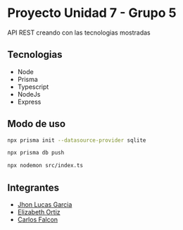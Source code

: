 # Proyecto Unidad 7 - Grupo 5
API REST creando con las tecnologias mostradas

## Tecnologias
- Node
- Prisma
- Typescript
- NodeJs
- Express

## Modo de uso
```bash
npx prisma init --datasource-provider sqlite
```
```bash
npx prisma db push
```
```bash
npx nodemon src/index.ts
```

## Integrantes
- [Jhon Lucas Garcia](https://github.com/GarciaJhonLucas)
- [Elizabeth Ortiz]()
- [Carlos Falcon]()